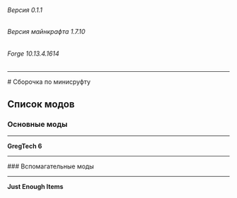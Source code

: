 ###### Версия 0.1.1
###### Версия майнкрафта 1.7.10
###### Forge 10.13.4.1614
<hr>
# Сборочка по минисруфту 


## Список модов 

### Основные моды 
<hr>

**GregTech 6**

<hr>
### Вспомагательные моды
<hr>

**Just Enough Items**
